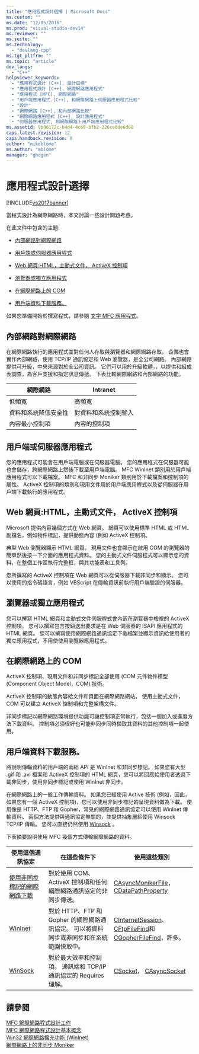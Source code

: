 ```yaml
---
title: "應用程式設計選擇 | Microsoft Docs"
ms.custom: ""
ms.date: "12/05/2016"
ms.prod: "visual-studio-dev14"
ms.reviewer: ""
ms.suite: ""
ms.technology: 
  - "devlang-cpp"
ms.tgt_pltfrm: ""
ms.topic: "article"
dev_langs: 
  - "C++"
helpviewer_keywords: 
  - "應用程式設計 [C++], 設計目標"
  - "應用程式設計 [C++], 網際網路應用程式"
  - "應用程式 [MFC], 網際網路"
  - "用戶端應用程式 [C++], 和網際網路上伺服器應用程式比較"
  - "設計"
  - "網際網路 [C++], 和內部網路比較"
  - "網際網路應用程式 [C++], 設計應用程式"
  - "伺服器應用程式, 和網際網路上用戶端應用程式比較"
ms.assetid: 9b96172c-b4d4-4c69-bfb2-226ce0de6d08
caps.latest.revision: 12
caps.handback.revision: 8
author: "mikeblome"
ms.author: "mblome"
manager: "ghogen"
---
```

# 應用程式設計選擇
[!INCLUDE[vs2017banner](../assembler/inline/includes/vs2017banner.md)]

當程式設計為網際網路時，本文討論一些設計問題考慮。  
  
 在此文件中包含的主題:  
  
-   [內部網路對網際網路](#_core_intranet_versus_internet)  
  
-   [用戶端或伺服器應用程式](#_core_client_or_server_application)  
  
-   [Web 網頁:HTML，主動式文件， ActiveX 控制項](#_core_the_web_page.3a_.html.2c_.activex_documents.2c_.activex_controls)  
  
-   [瀏覽器或獨立應用程式](#_core_browser_or_stand.2d.alone_application)  
  
-   [在網際網路上的 COM](#_core_com_on_the_internet)  
  
-   [用戶端資料下載服務。](#_core_client_data_download_services)  
  
 如果您準備開始於撰寫程式，請參閱 [文字 MFC 應用程式](../mfc/writing-mfc-applications.md)。  
  
##  <a name="_core_intranet_versus_internet"></a> 內部網路對網際網路  
 在網際網路執行的應用程式並對任何人存取與瀏覽器和網際網路存取。  企業也會實作內部網路，使用 TCP\/IP 通訊協定和 Web 瀏覽器，是全公司網路。  內部網路提供可升級，中央來源對於全公司資訊。  它們可以用於升級軟體，，以提供和組成表調查，為客戶支援和指定訊息傳遞。  下表比較網際網路和內部網路的功能。  
  
|網際網路|Intranet|  
|----------|--------------|  
|低頻寬|高頻寬|  
|資料和系統降低安全性|對資料和系統控制輸入|  
|內容最小控制項|內容的控制項|  
  
##  <a name="_core_client_or_server_application"></a> 用戶端或伺服器應用程式  
 您的應用程式可能會在用戶端電腦或在伺服器電腦。  您的應用程式在伺服器可能也會儲存，跨網際網路上然後下載至用戶端電腦。  MFC WinInet 類別用於用戶端應用程式可以下載檔案。  MFC 和非同步 Moniker 類別用於下載檔案和控制項的屬性。  ActiveX 控制項的類別和現用文件用於用戶端應用程式以及從伺服器在用戶端下載執行的應用程式。  
  
##  <a name="_core_the_web_page.3a_.html.2c_.activex_documents.2c_.activex_controls"></a> Web 網頁:HTML，主動式文件， ActiveX 控制項  
 Microsoft 提供內容幾個方式在 Web 網頁。  網頁可以使用標準 HTML 或 HTML 副檔名，例如物件標記，提供動態內容 \(例如 ActiveX 控制項。  
  
 典型 Web 瀏覽器顯示 HTML 網頁。  現用文件也會顯示在啟用 COM 的瀏覽器的簡單然後按一下介面的應用程式資料。  您的主動式文件伺服程式可以顯示您的資料，在整個工作區執行完整框，與其功能表和工具列。  
  
 您所撰寫的 ActiveX 控制項在 Web 網頁可以從伺服器下載非同步和顯示。  您可以使用的指令碼語言，例如 VBScript 在傳輸資訊前執行用戶端驗證的伺服器。  
  
##  <a name="_core_browser_or_stand.2d.alone_application"></a> 瀏覽器或獨立應用程式  
 您可以撰寫 HTML 網頁和主動式文件伺服程式會內嵌在瀏覽器中檢視的 ActiveX 控制項。  您可以撰寫包含按鈕送出要求是在 Web 伺服器的 ISAPI 應用程式的 HTML 網頁。  您可以撰寫使用網際網路通訊協定下載檔案並顯示資訊給使用者的獨立應用程式，不用使使用瀏覽器應用程式。  
  
##  <a name="_core_com_on_the_internet"></a> 在網際網路上的 COM  
 ActiveX 控制項、現用文件和非同步標記全部使用 \(COM 元件物件模型 \(Component Object Model，COM\) 技術。  
  
 ActiveX 控制項的動態內容給文件和頁面在網際網路網站。  使用主動式文件， COM 可以建立 ActiveX 控制項和完整架構文件。  
  
 非同步標記以網際網路環境提供功能可讓控制項正常執行，包括一個加入或進度方法下載資料。  控制項必須很好也可能非同步同時擷取其資料的其他控制項一起使用。  
  
##  <a name="_core_client_data_download_services"></a> 用戶端資料下載服務。  
 將說明傳輸資料的用戶端的兩組 API 是 WinInet 和非同步標記。  如果您有大型 .gif 和 .avi 檔案和 ActiveX 控制項的 HTML 網頁，您可以將回應給使用者透過下載非同步，使用非同步標記或使用 WinInet 非同步。  
  
 在網際網路上的一般工作傳輸資料。  如果您已經使用 Active 技術 \(例如，因此，如果您有一個 ActiveX 控制項\)，您可以使用非同步標記的呈現資料做為下載。  使用像是 HTTP、FTP 和 Gopher，常見的網際網路通訊協定可以使用 WinInet 傳輸資料。  兩個方法提供與通訊協定無關的，並提供抽象層給使用 Winsock TCP\/IP 傳輸。  您可以直接仍然使用 [Winsock](../mfc/windows-sockets-in-mfc.md) 。  
  
 下表摘要說明使用 MFC 幾個方式傳輸網際網路的資料。  
  
|使用這個通訊協定|在這些條件下|使用這些類別|  
|--------------|------------|------------|  
|[使用非同步標記的網際網路下載](../mfc/asynchronous-monikers-on-the-internet.md)|對於使用 COM、ActiveX 控制項和任何網際網路通訊協定的非同步傳送。|[CAsyncMonikerFile](../mfc/reference/casyncmonikerfile-class.md)， [CDataPathProperty](../mfc/reference/cdatapathproperty-class.md)|  
|[WinInet](../mfc/win32-internet-extensions-wininet.md)|對於 HTTP、FTP 和 Gopher 的網際網路通訊協定。  可以將資料同步或非同步和在系統範圍快取中。|[CInternetSession](../mfc/reference/cinternetsession-class.md)、 [CFtpFileFind](../mfc/reference/cftpfilefind-class.md)和 [CGopherFileFind](../mfc/reference/cgopherfilefind-class.md)，許多。|  
|[WinSock](../mfc/windows-sockets-in-mfc.md)|對於最大效率和控制項。  通訊端和 TCP\/IP 通訊協定的 Requires 理解。|[CSocket](../mfc/reference/csocket-class.md)， [CAsyncSocket](../mfc/reference/casyncsocket-class.md)|  
  
## 請參閱  
 [MFC 網際網路程式設計工作](../mfc/mfc-internet-programming-tasks.md)   
 [MFC 網際網路程式設計基本概念](../mfc/mfc-internet-programming-basics.md)   
 [Win32 網際網路擴充功能 \(WinInet\)](../mfc/win32-internet-extensions-wininet.md)   
 [網際網路上的非同步 Moniker](../mfc/asynchronous-monikers-on-the-internet.md)